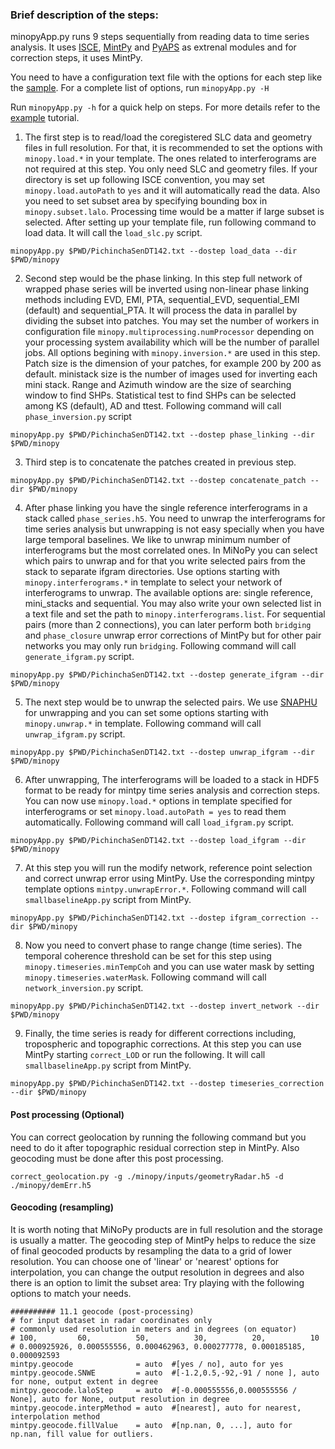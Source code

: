 ### Brief description of the steps: ###

minopyApp.py runs 9 steps sequentially from reading data to time series analysis. It uses [ISCE](https://github.com/isce-framework/isce2), [MintPy](https://github.com/insarlab/MintPy) and [PyAPS](https://github.com/AngeliqueBenoit/pyaps3) as extrenal modules and for correction steps, it uses MintPy.

You need to have a configuration text file with the options for each step like the [sample](https://github.com/geodesymiami/MiNoPy/blob/main/sample_input/PichinchaSenDT142.txt). For a complete list of options, run `minopyApp.py -H`

Run `minopyApp.py -h` for a quick help on steps.
For more details refer to the [example](https://nbviewer.jupyter.org/github/geodesymiami/MiNoPy/blob/main/tutorial/minopyApp.ipynb) tutorial.

1. The first step is to read/load the coregistered SLC data and geometry files in full resolution. For that, 
it is recommended to set the options with `minopy.load.*` in your template. The ones related to interferograms 
are not required at this step. You only need SLC and geometry files. If your directory is set up following ISCE 
convention, you may set `minopy.load.autoPath` to `yes` and it will automatically read the data. 
Also you need to set subset area by specifying bounding box in `minopy.subset.lalo`. 
Processing time would be a matter if large subset is selected. 
After setting up your template file, run following command to load data. It will call the `load_slc.py` script. 
```
minopyApp.py $PWD/PichinchaSenDT142.txt --dostep load_data --dir $PWD/minopy
```

2. Second step would be the phase linking. 
In this step full network of wrapped phase series will be inverted using non-linear 
phase linking methods including EVD, EMI, PTA, sequential_EVD, sequential_EMI (default) and 
sequential_PTA. It will process the data in parallel by dividing the subset into patches. 
You may set the number of workers in configuration file `minopy.multiprocessing.numProcessor` depending on 
your processing system availability which will be the number of parallel jobs. 
All options begining with `minopy.inversion.*` are used in this step. Patch size is the dimension
of your patches, for example 200 by 200 as default. ministack size is the number of images used for inverting 
each mini stack. Range and Azimuth window are the size of searching window to find SHPs. 
Statistical test to find SHPs can be selected among KS (default), AD and ttest. Following command will call `phase_inversion.py` script

```
minopyApp.py $PWD/PichinchaSenDT142.txt --dostep phase_linking --dir $PWD/minopy
```

3. Third step is to concatenate the patches created in previous step. 

```
minopyApp.py $PWD/PichinchaSenDT142.txt --dostep concatenate_patch --dir $PWD/minopy
```

4. After phase linking you have the single reference interferograms in a stack called `phase_series.h5`. You need to unwrap the interferograms for time series analysis but unwrapping is not easy specially when you have large temporal baselines. We like to unwrap minimum number of interferograms but the most correlated ones. In MiNoPy you can select which pairs to unwrap and for that you write selected pairs from the stack to separate ifgram directories. Use options starting with `minopy.interferograms.*` in template to select your network of interferograms to unwrap. The available options are: single reference, mini_stacks and sequential. You may also write your own selected list in a text file and set the path to `minopy.interferograms.list`. For sequential pairs (more than 2 connections), you can later perform both `bridging` and `phase_closure` unwrap error corrections of MintPy but for other pair networks you may only run `bridging`. Following command will call `generate_ifgram.py` script.

```
minopyApp.py $PWD/PichinchaSenDT142.txt --dostep generate_ifgram --dir $PWD/minopy
```

5. The next step would be to unwrap the selected pairs. We use [SNAPHU](https://web.stanford.edu/group/radar/softwareandlinks/sw/snaphu/) for unwrapping and you can set some options starting with `minopy.unwrap.*` in template. Following command will call `unwrap_ifgram.py` script.

```
minopyApp.py $PWD/PichinchaSenDT142.txt --dostep unwrap_ifgram --dir $PWD/minopy
```

6. After unwrapping, The interferograms will be loaded to a stack in HDF5 format to be ready for mintpy time series analysis and correction steps.
You can now use `minopy.load.*` options in template specified for interferograms or set `minopy.load.autoPath = yes` to read them automatically. Following command will call `load_ifgram.py` script.

```
minopyApp.py $PWD/PichinchaSenDT142.txt --dostep load_ifgram --dir $PWD/minopy
```

7. At this step you will run the modify network, reference point selection and correct unwrap error using MintPy. Use the corresponding mintpy template options `mintpy.unwrapError.*`. Following command will call `smallbaselineApp.py` script from MintPy.

```
minopyApp.py $PWD/PichinchaSenDT142.txt --dostep ifgram_correction --dir $PWD/minopy
```

8. Now you need to convert phase to range change (time series). The temporal coherence threshold can be set for this step using `minopy.timeseries.minTempCoh` and you can use water mask by setting `minopy.timeseries.waterMask`. Following command will call `network_inversion.py` script.

```
minopyApp.py $PWD/PichinchaSenDT142.txt --dostep invert_network --dir $PWD/minopy
```

9. Finally, the time series is ready for different corrections including, tropospheric and topographic corrections. At this step you can use MintPy starting `correct_LOD` or run the following. It will call `smallbaselineApp.py` script from MintPy.


```
minopyApp.py $PWD/PichinchaSenDT142.txt --dostep timeseries_correction --dir $PWD/minopy
```


#### Post processing (Optional) ####
You can correct geolocation by running the following command but you need to do it after topographic residual correction step in MintPy. Also geocoding must be done after this post processing.

```
correct_geolocation.py -g ./minopy/inputs/geometryRadar.h5 -d ./minopy/demErr.h5
```

#### Geocoding (resampling) ####
It is worth noting that MiNoPy products are in full resolution and the storage is usually a matter. 
The geocoding step of MintPy helps to reduce the size of final geocoded products by resampling the 
data to a grid of lower resolution. You can choose one of 'linear' or 'nearest' options for interpolation, 
you can change the output resolution in degrees and also there is an option to limit the subset area: 
Try playing with the following options to match your needs.

```
########## 11.1 geocode (post-processing)
# for input dataset in radar coordinates only
# commonly used resolution in meters and in degrees (on equator)
# 100,         60,          50,          30,          20,          10
# 0.000925926, 0.000555556, 0.000462963, 0.000277778, 0.000185185, 0.000092593
mintpy.geocode              = auto  #[yes / no], auto for yes
mintpy.geocode.SNWE         = auto  #[-1.2,0.5,-92,-91 / none ], auto for none, output extent in degree
mintpy.geocode.laloStep     = auto  #[-0.000555556,0.000555556 / None], auto for None, output resolution in degree
mintpy.geocode.interpMethod = auto  #[nearest], auto for nearest, interpolation method
mintpy.geocode.fillValue    = auto  #[np.nan, 0, ...], auto for np.nan, fill value for outliers.
```
